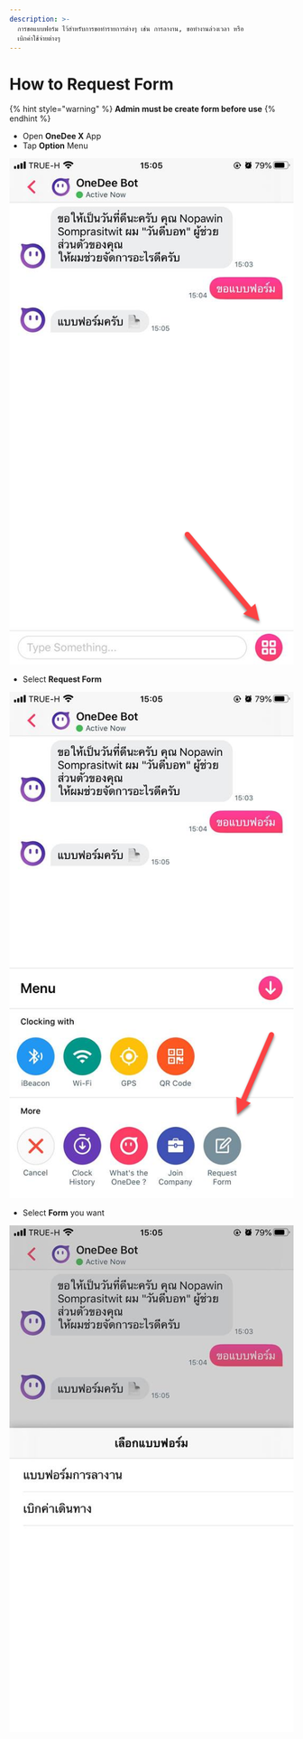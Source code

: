 ```yaml
---
description: >-
  การขอแบบฟอร์ม ไว้สำหรับการขอทำรายการต่างๆ เช่น การลางาน, ขอทำงานล่วงเวลา หรือ
  เบิกค่าใช้จ่ายต่างๆ
---
```


# How to Request Form

{% hint style="warning" %}
**Admin must be create form before use**
{% endhint %}

* Open **OneDee X** App
* Tap **Option** Menu



![](../.gitbook/assets/image-16.png)

* Select **Request Form**

![](../.gitbook/assets/image-3.png)

* Select **Form** you want

![](../.gitbook/assets/image.png)

